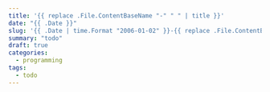 ```yaml
---
title: '{{ replace .File.ContentBaseName "-" " " | title }}'
date: "{{ .Date }}"
slug: '{{ .Date | time.Format "2006-01-02" }}-{{ replace .File.ContentBaseName "_" "-" }}'
summary: "todo"
draft: true
categories:
  - programming
tags:
  - todo
---
```

